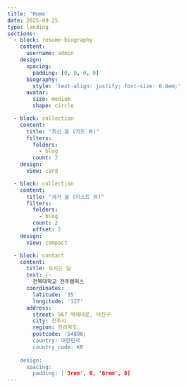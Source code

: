 ```yaml
---
title: 'Home'
date: 2025-09-25
type: landing
sections:
  - block: resume-biography
    content:
      username: admin
    design:
      spacing:
        padding: [0, 0, 0, 0]
      biography:
        style: 'text-align: justify; font-size: 0.8em;'
      avatar:
        size: medium  
        shape: circle 

  - block: collection
    content:
      title: "최신 글 (카드 뷰)"
      filters:
        folders:
          - blog
        count: 2 
    design:
      view: card 

  - block: collection
    content:
      title: "과거 글 (리스트 뷰)"
      filters:
        folders:
          - blog
        count: 2 
        offset: 2
    design:
      view: compact 

  - block: contact
    content:
      title: 오시는 길
      text: |-
        전북대학교 전주캠퍼스
      coordinates:
        latitude: '35'
        longitude: '127'
      address:
        street: 567 백제대로, 덕진구
        city: 전주시
        region: 전라북도
        postcode: '54896;
        country: 대한민국
        country_code: KR
        
    design:
      spacing:
        padding: ['3rem', 0, '6rem', 0]
---
```

